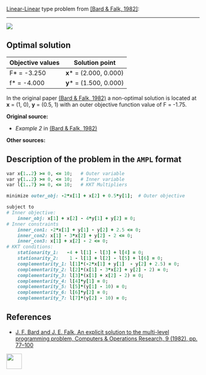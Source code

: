 [Linear-Linear](/test-problems/LP-LP-problems) type problem from [\[Bard & Falk, 1982\]][Bard & Falk, 1982]:

---

![](https://github.com/basblsolver/test-problems/wiki/images/bf_1982_02_eq.jpg)

## Optimal solution

Objective values   | Solution point                  |
------------------ | ------------------------------- |
F* = -3.250        | __x__* = (2.000, 0.000)         |
f* = -4.000        | __y__* = (1.500, 0.000)         |

In the original paper [(Bard & Falk, 1982)][Bard & Falk, 1982] a non-optimal
solution is located at __x__ = (1, 0), __y__ = (0.5, 1) with an outer objective
function value of F = -1.75.

__Original source:__

 - _Example 2_ in [(Bard & Falk, 1982)][Bard & Falk, 1982]

__Other sources:__

## Description of the problem in the `AMPL` format

```ruby
var x{1..2} >= 0, <= 10;   # Outer variable
var y{1..2} >= 0, <= 10;   # Inner variable
var l{1..7} >= 0, <= 10;   # KKT Multipliers

minimize outer_obj: -2*x[1] + x[2] + 0.5*y[1];  # Outer objective

subject to
# Inner objective:
    inner_obj: x[1] + x[2] - 4*y[1] + y[2] = 0;
# Inner constraints
    inner_con1: -2*x[1] + y[1] - y[2] + 2.5 <= 0;
    inner_con2: x[1] - 3*x[2] + y[2] - 2 <= 0;
    inner_con3: x[1] + x[2] - 2 <= 0;
# KKT conditions:
    stationarity_1:   -4 + l[1] - l[3] + l[4] = 0;
    stationarity_2:    1 - l[1] + l[2] - l[5] + l[6] = 0;
    complementarity_1: l[1]*(-2*x[1] + y[1]  - y[2] + 2.5) = 0;
    complementarity_2: l[2]*(x[1] - 3*x[2] + y[2] - 2) = 0;
    complementarity_3: l[3]*(x[1] + x[2] - 2) = 0;
    complementarity_4: l[4]*y[1] = 0;
    complementarity_5: l[5]*(y[1] - 10) = 0;
    complementarity_6: l[6]*y[2] = 0;
    complementarity_7: l[7]*(y[2] - 10) = 0;
```

##  References

 - [J. F. Bard and J. E. Falk, An explicit solution to the multi-level programming problem, Computers & Operations Research, 9 (1982), pp. 77–100](https://doi.org/10.1016/0305-0548(82)90007-7)

[<img src="http://www.interupgrade.com/images/pfeil-backbutton.png" width="40" height="40">](/test-problems/LP-LP-problems "Back to summary of LP-LP type problems")

[Bard & Falk, 1982]: https://doi.org/10.1016/0305-0548(82)90007-7
